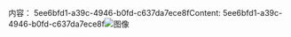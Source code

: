 <span data-ttu-id="f9a6d-101">内容： 5ee6bfd1-a39c-4946-b0fd-c637da7ece8f</span><span class="sxs-lookup"><span data-stu-id="f9a6d-101">Content: 5ee6bfd1-a39c-4946-b0fd-c637da7ece8f</span></span>![图像](f44fa64d-d64d-4f23-827a-573ebd8259e4.png)

